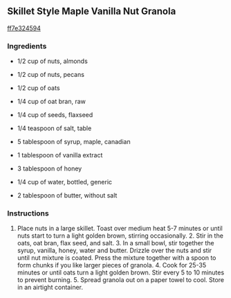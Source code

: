 ## Skillet Style Maple Vanilla Nut Granola

[ff7e324594](http://tastykitchen.com/recipes/breakfastbrunch/skillet-style-maple-vanilla-nut-granola/)

### Ingredients

 - 1/2 cup of nuts, almonds

 - 1/2 cup of nuts, pecans

 - 1/2 cup of oats

 - 1/4 cup of oat bran, raw

 - 1/4 cup of seeds, flaxseed

 - 1/4 teaspoon of salt, table

 - 5 tablespoon of syrup, maple, canadian

 - 1 tablespoon of vanilla extract

 - 3 tablespoon of honey

 - 1/4 cup of water, bottled, generic

 - 2 tablespoon of butter, without salt

### Instructions

1. Place nuts in a large skillet. Toast over medium heat 5-7 minutes or until nuts start to turn a light golden brown, stirring occasionally. 2. Stir in the oats, oat bran, flax seed, and salt. 3. In a small bowl, stir together the syrup, vanilla, honey, water and butter. Drizzle over the nuts and stir until nut mixture is coated. Press the mixture together with a spoon to form chunks if you like larger pieces of granola. 4. Cook for 25-35 minutes or until oats turn a light golden brown. Stir every 5 to 10 minutes to prevent burning. 5. Spread granola out on a paper towel to cool. Store in an airtight container.